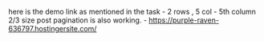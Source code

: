 here is the demo link as mentioned in the task - 2 rows , 5 col - 5th column 2/3 size
post pagination is also working. - https://purple-raven-636797.hostingersite.com/
